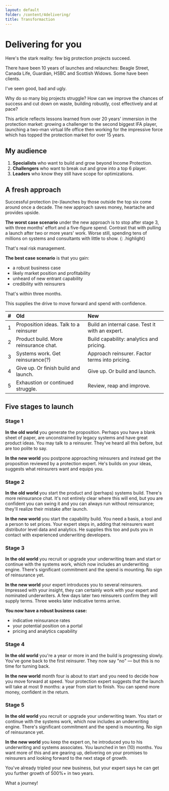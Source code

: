 ```yaml
---
layout: default
folder: /content/4delivering/
title: Transformaction
---
```


# Delivering for you

Here's the stark reality: few big protection projects succeed.

There have been 10 years of launches and relaunches: Beagle Street, Canada Life, Guardian, HSBC and Scottish Widows. Some have been clients.

I've seen good, bad and ugly.

Why do so many big projects struggle? How can we improve the chances of success and cut down on waste, building robustly, cost effectively and at pace?

This article reflects lessons learned from over 20 years' immersion in the protection market: growing a challenger to the second biggest IFA player, launching a two-man virtual life office then working for the impressive force which has topped the protection market for over 15 years.

## My audience

1. **Specialists** who want to build and grow beyond Income Protection.
2. **Challengers** who want to break out and grow into a top 6 player.
3. **Leaders** who know they still have scope for optimizations.

## A fresh approach

Successful protection (re-)launches by those outside the top six come around once a decade. The new approach saves money, heartache and provides upside.

**The worst case scenario** under the new approach is to stop after stage 3, with three months' effort and a five-figure spend. Contrast that with pulling a launch after two or more years' work. Worse still, spending tens of millions on systems and consultants with little to show.
{: .highlight}

That's real risk management.

**The best case scenario** is that you gain:

+ a robust business case
+ likely market position and profitability
+ unheard of new entrant capability
+ credibility with reinsurers

That's within three months.

This supplies the drive to move forward and spend with confidence.

| #   | Old   | New  |
| :-: | :---- | :--- |
| 1   | Proposition ideas. Talk to a reinsurer | Build an internal case. Test it with an expert. |
| 2   | Product build. More reinsurance chat.  | Build capability: analytics and pricing.        |
| 3   | Systems work. Get reinsurance(?)       | Approach reinsurer. Factor terms into pricing.  |
| 4   | Give up. Or finish build and launch.   | Give up. Or build and launch.                   |
| 5   | Exhaustion or continued struggle.      | Review, reap and improve.                       |

## Five stages to launch

### Stage 1

**In the old world** you generate the proposition. Perhaps you have a blank sheet of paper, are unconstrained by legacy systems and have great product ideas. You may talk to a reinsurer. They've heard all this before, but are too polite to say.

**In the new world** you postpone approaching reinsurers and instead get the proposition reviewed by a protection expert. He's builds on your ideas, suggests what reinsurers want and equips you.

### Stage 2

**In the old world** you start the product and (perhaps) systems build. There's more reinsurance chat. It's not entirely clear where this will end, but you are confident you can swing it and you can always run without reinsurance; they'll realize their mistake after launch.

**In the new world** you start the capability build. You need a basis, a tool and a person to set prices. Your expert steps in, adding that reinsurers want distributor level data and analytics. He supplies this too and puts you in contact with experienced underwriting developers.

### Stage 3

**In the old world** you recruit or upgrade your underwriting team and start or continue with the systems work, which now includes an underwriting engine. There's significant commitment and the spend is mounting. No sign of reinsurance yet.

**In the new world** your expert introduces you to several reinsurers. Impressed with your insight, they can certainly work with your expert and nominated underwriters. A few days later two reinsurers confirm they will supply terms. Three weeks later indicative terms arrive.

**You now have a robust business case:**

+ indicative reinsurance rates
+ your potential position on a portal
+ pricing and analytics capability

### Stage 4

**In the old world** you're a year or more in and the build is progressing slowly. You've gone back to the first reinsurer. They now say "no" &mdash; but this is no time for turning back.

**In the new world** month four is about to start and you need to decide how you move forward at speed. Your protection expert suggests that the launch will take at most 9 months: a year from start to finish. You can spend more money, confident in the return.

### Stage 5

**In the old world** you recruit or upgrade your underwriting team. You start or continue with the systems work, which now includes an underwriting engine. There's significant commitment and the spend is mounting. No sign of reinsurance yet.

**In the new world** you keep the expert on, he introduced you to his underwriting and systems associates. You launched in ten (10) months. You want more of this and are gearing up, delivering on your promises to reinsurers and looking forward to the next stage of growth.

You've already tripled your new business, but your expert says he can get you further growth of 500%+ in two years. 

What a journey!
